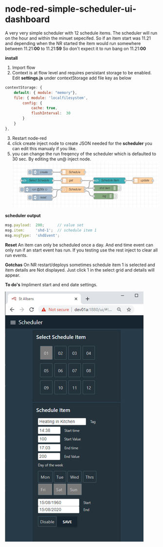 # node-red-simple-scheduler-ui-dashboard

A very very simple scheduler with 12 schedule items.
The scheduler will run on the hour and within the minuet sepecifed.
So if an item start was 11.21 and depending when the NR started the item would run somewhere between 11.21:**00** to 11.21:**59**
So don't expect it to run bang on 11.21:**00**  

**install** 
1. Import flow
2. Context is at flow level and requires persistant storage to be enabled.
Edit **settings.js** under contextStorage add file key as below

```javascript
contextStorage: {
	default: { module: "memory"},
	file: { module: 'localfilesystem', 
		config: {
			cache: true,
			flushInterval:	30
		}
	}
},
```
3. Restart node-red
4. click create inject node to create JSON needed for the **scheduler** you can edit this manualy if you like.
5. you can change the run freqency of the scheduler which is defaulted to 30 sec. By editing the un@ inject node. 
![flow](https://raw.githubusercontent.com/industrialinternet/node-red-simple-scheduler-ui-dashboard/master/simple-shed-flow.png)

**scheduler output**
```javascript
msg.payload:  200;      // value set 
msg.item:     'shd-1';  // schedule item 1
msg.msgType:  'shdEvent';
```
**Reset**
An item can only be scheduled once a day.
And end time event can only run if an start event has run.
If you testing use the rest inject to clear all run events.

**Gotchas**
On NR restart/deploys sometimes schedule item 1 is selected and item details are Not displayed.
Just click 1 in the select grid and details will appear. 

**To do's**
Impliment start and end date settings.

![UI](https://github.com/industrialinternet/node-red-simple-scheduler-ui-dashboard/blob/master/shed-ui.png?raw=true)
